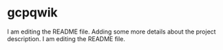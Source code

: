 # gcpqwik
I am editing the README file. Adding some more details about the project description.
I am editing the README file.


